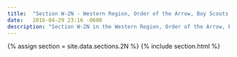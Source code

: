 ```yaml
---
title:  "Section W-2N - Western Region, Order of the Arrow, Boy Scouts of America"
date:   2016-04-29 23:16 -0600
description: "Section W-2N in the Western Region, Order of the Arrow, Boy Scouts of America."
---
```


{% assign section = site.data.sections.2N %}
{% include section.html %}